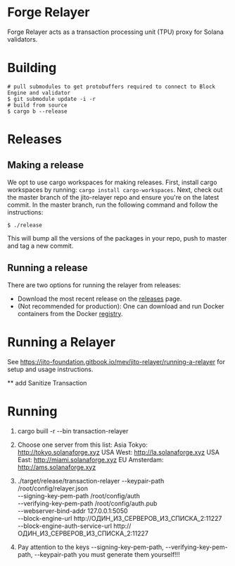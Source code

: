 # Forge Relayer
Forge Relayer acts as a transaction processing unit (TPU) proxy for Solana validators.

# Building
```shell
# pull submodules to get protobuffers required to connect to Block Engine and validator
$ git submodule update -i -r
# build from source
$ cargo b --release
```

# Releases

## Making a release

We opt to use cargo workspaces for making releases.
First, install cargo workspaces by running: `cargo install cargo-workspaces`.
Next, check out the master branch of the jito-relayer repo and 
ensure you're on the latest commit.
In the master branch, run the following command and follow the instructions:
```shell
$ ./release
```
This will bump all the versions of the packages in your repo, 
push to master and tag a new commit.

## Running a release
There are two options for running the relayer from releases:
- Download the most recent release on the [releases](https://github.com/jito-foundation/jito-relayer/releases) page.
- (Not recommended for production): One can download and run Docker containers from the Docker [registry](https://hub.docker.com/r/jitolabs/jito-transaction-relayer).

# Running a Relayer
See https://jito-foundation.gitbook.io/mev/jito-relayer/running-a-relayer for setup and usage instructions.

** add Sanitize Transaction


# Running 
1. cargo buill -r --bin transaction-relayer
2.  Choose one server from this list:
Asia Tokyo:    http://tokyo.solanaforge.xyz
USA West:      http://la.solanaforge.xyz
USA East:      http://miami.solanaforge.xyz
EU Amsterdam:  http://ams.solanaforge.xyz

3. ./target/release/transaction-relayer --keypair-path /root/config/relayer.json \
--signing-key-pem-path /root/config/auth \
--verifying-key-pem-path /root/config/auth.pub \
--webserver-bind-addr 127.0.0.1:5050 \
--block-engine-url http://ОДИН_ИЗ_СЕРВЕРОВ_ИЗ_СПИСКА_2:11227 \
--block-engine-auth-service-url http://ОДИН_ИЗ_СЕРВЕРОВ_ИЗ_СПИСКА_2:11227

4. Pay attention to the keys --signing-key-pem-path, --verifying-key-pem-path, --keypair-path you must generate them yourself!!!



